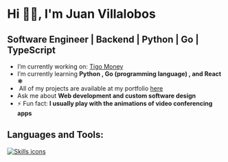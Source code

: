 #  Hi ‍👦🏾, I'm Juan Villalobos

##  Software Engineer | Backend | Python | Go | TypeScript

-  I’m currently working on: [Tigo Money](https://tigomoney.com/gt/home-gt) 
-  I’m currently learning **Python , Go (programming language) , and React ⚛️**
- ‍ All of my projects are available at my portfolio [here](https://juanvillalobosnz.github.io/)
-  Ask me about **Web development  and custom software design**
- ⚡ Fun fact: **I usually play with the animations of video conferencing apps**

## Languages and Tools:

<p align="left">
  <a href="https://skillicons.dev">
    <img src="https://skillicons.dev/icons?i=docker,fastapi,aws,go,django,python,js,html,css,react,postman,postgresql,linux,nodejs,git,tailwindcss,mysql,ts" alt="Skills icons" />
  </a>
</p>
